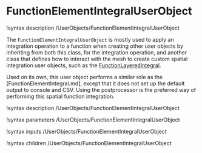 # FunctionElementIntegralUserObject

!syntax description /UserObjects/FunctionElementIntegralUserObject

The `FunctionElementIntegralUserObject` is mostly used to apply an integration operation
to a function when creating other user objects by inheriting from both this class, for
the integration operation, and another class that defines how to interact with the mesh to
create custom spatial integration user objects, such as the
[FunctionLayeredIntegral](/userobjects/FunctionLayeredIntegral.md).

Used on its own, this user object performs a similar role as the [FunctionElementIntegral.md],
except that it does not set up the default output to console and CSV. Using the postprocessor is the
preferred way of performing this spatial function integration.

!syntax description /UserObjects/FunctionElementIntegralUserObject

!syntax parameters /UserObjects/FunctionElementIntegralUserObject

!syntax inputs /UserObjects/FunctionElementIntegralUserObject

!syntax children /UserObjects/FunctionElementIntegralUserObject
